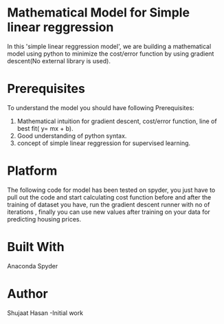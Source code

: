 # Mathematical Model for Simple linear reggression
In this 'simple linear reggression model', we are building a mathematical model using python to minimize the cost/error function by using gradient descent(No external library is used).

# Prerequisites

To understand the model you should have following Prerequisites:
1. Mathematical intuition for gradient descent, cost/error function, line of best fit( y= mx + b).
2. Good understanding of python syntax.
3. concept of simple linear reggression for supervised learning.

# Platform
The following code for model has been tested on spyder, you just have to pull out the code and start calculating cost function before and after the training of dataset you have, run the gradient descent runner with no of iterations , finally you can use new values after training on your data for predicting housing prices.

# Built With
Anaconda
Spyder

# Author
Shujaat Hasan -Initial work 




